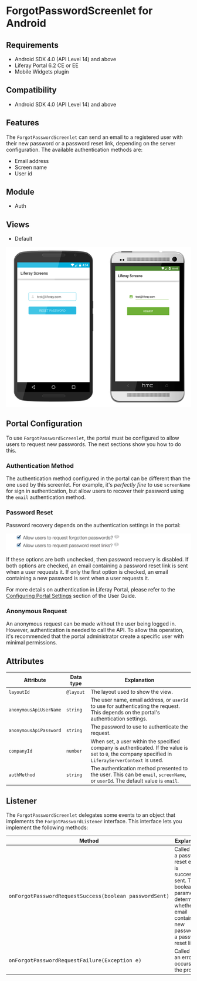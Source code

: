 # ForgotPasswordScreenlet for Android

## Requirements

- Android SDK 4.0 (API Level 14) and above
- Liferay Portal 6.2 CE or EE
- Mobile Widgets plugin

## Compatibility

- Android SDK 4.0 (API Level 14) and above

## Features

The `ForgotPasswordScreenlet` can send an email to a registered user with their 
new password or a password reset link, depending on the server configuration. 
The available authentication methods are:

- Email address
- Screen name
- User id

## Module

- Auth

## Views

- Default

![The `ForgotPasswordScreenlet` with the Default and Material viewsets.](../../images/screens-android-forgotpwd.png)

## Portal Configuration

To use `ForgotPasswordScreenlet`, the portal must be configured to allow users 
to request new passwords. The next sections show you how to do this.

### Authentication Method

The authentication method configured in the portal can be different than the one 
used by this screenlet. For example, it's *perfectly fine* to use `screenName` 
for sign in authentication, but allow users to recover their password using the 
`email` authentication method.

### Password Reset

Password recovery depends on the authentication settings in the portal:

![Checkboxes for the password recovery features in Liferay Portal.](../../images/screens-password-reset.png)

If these options are both unchecked, then password recovery is disabled. If both 
options are checked, an email containing a password reset link is sent when a 
user requests it. If only the first option is checked, an email containing a new 
password is sent when a user requests it.

For more details on authentication in Liferay Portal, please refer to the 
[Configuring Portal Settings](/portal/-/knowledge_base/6-2/configuring-portal-settings) 
section of the User Guide.

### Anonymous Request

An anonymous request can be made without the user being logged in. However, 
authentication is needed to call the API. To allow this operation, it's 
recommended that the portal administrator create a specific user with minimal 
permissions.

## Attributes

| Attribute | Data type | Explanation |
|-----------|-----------|-------------| 
| `layoutId` | `@layout` | The layout used to show the view. |
| `anonymousApiUserName` | `string` | The user name, email address, or `userId`  to use for authenticating the request. This depends on the portal's authentication settings. |
| `anonymousApiPassword` | `string` | The password to use to authenticate the request. |
| `companyId` | `number` | When set, a user within the specified company is authenticated. If the value is set to `0`, the company specified in `LiferayServerContext` is used. |
| `authMethod` | `string` | The authentication method presented to the user. This can be `email`, `screenName`, or `userId`. The default value is `email`. |

## Listener

The `ForgotPasswordScreenlet` delegates some events to an object that implements 
the `ForgotPasswordListener` interface. This interface lets you implement the 
following methods:

| Method | Explanation |
|-----------|-------------| 
|  <pre>onForgotPasswordRequestSuccess(boolean passwordSent)</pre> | Called when a password reset email is successfully sent. The boolean parameter determines whether the email contains the new password or a password reset link. |
|  <pre>onForgotPasswordRequestFailure(Exception e)</pre> | Called when an error occurs in the process. |
